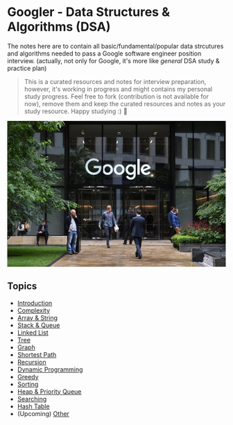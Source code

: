 Googler - Data Structures & Algorithms (DSA)
========

The notes here are to contain all basic/fundamental/popular data strcutures and algorithms needed to pass a Google software engineer  position interview. (actually, not only for Google, it's more like *general* DSA study & practice plan)

> This is a curated resources and notes for interview preparation, however, it's working in progress and might contains my personal study progress. Feel free to fork (contribution is not available for now), remove them and keep the curated resources and notes as your study resource. Happy studying :) 💪 

![Google UK](./media/google1.jpg)

## Topics
- [Introduction](./topics/introduction.md)
- [Complexity](./topics/complexity.md)
- [Array & String](./topics/array.md)
- [Stack & Queue](./topics/stack-queue.md)
- [Linked List](./topics/linked-list.md)
- [Tree](./topics/tree.md)
- [Graph](./topics/graph.md)
- [Shortest Path](./topics/shortest-path.md)
- [Recursion](./topics/recursion.md)
- [Dynamic Programming](./topics/dynamic-programming.md)
- [Greedy](./topics/greedy.md)
- [Sorting](./topics/sorting.md)
- [Heap & Priority Queue](./topics/heap.md)
- [Searching](./topics/searching.md)
- [Hash Table](./topics/hash-table.md)
- (Upcoming) [Other](./topics/other.md)